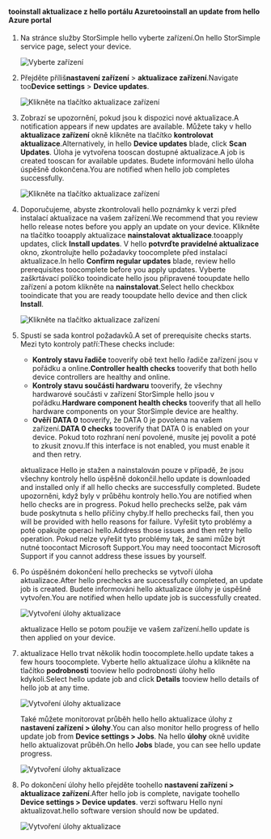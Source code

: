 <!--author=alkohli last changed: 07/07/17-->

#### <a name="tooinstall-an-update-from-hello-azure-portal"></a><span data-ttu-id="35bd8-101">tooinstall aktualizace z hello portálu Azure</span><span class="sxs-lookup"><span data-stu-id="35bd8-101">tooinstall an update from hello Azure portal</span></span>

1. <span data-ttu-id="35bd8-102">Na stránce služby StorSimple hello vyberte zařízení.</span><span class="sxs-lookup"><span data-stu-id="35bd8-102">On hello StorSimple service page, select your device.</span></span>

    ![Vyberte zařízení](./media/storsimple-8000-install-update4-via-portal/update1.png)

2. <span data-ttu-id="35bd8-104">Přejděte příliš**nastavení zařízení** > **aktualizace zařízení**.</span><span class="sxs-lookup"><span data-stu-id="35bd8-104">Navigate too**Device settings** > **Device updates**.</span></span>

    ![Klikněte na tlačítko aktualizace zařízení](./media/storsimple-8000-install-update4-via-portal/update2.png)

2. <span data-ttu-id="35bd8-106">Zobrazí se upozornění, pokud jsou k dispozici nové aktualizace.</span><span class="sxs-lookup"><span data-stu-id="35bd8-106">A notification appears if new updates are available.</span></span> <span data-ttu-id="35bd8-107">Můžete taky v hello **aktualizace zařízení** okně klikněte na tlačítko **kontrolovat aktualizace**.</span><span class="sxs-lookup"><span data-stu-id="35bd8-107">Alternatively, in hello **Device updates** blade, click **Scan Updates**.</span></span> <span data-ttu-id="35bd8-108">Úloha je vytvořena tooscan dostupné aktualizace.</span><span class="sxs-lookup"><span data-stu-id="35bd8-108">A job is created tooscan for available updates.</span></span> <span data-ttu-id="35bd8-109">Budete informováni hello úloha úspěšně dokončena.</span><span class="sxs-lookup"><span data-stu-id="35bd8-109">You are notified when hello job completes successfully.</span></span>

    ![Klikněte na tlačítko aktualizace zařízení](./media/storsimple-8000-install-update4-via-portal/update3.png)

3. <span data-ttu-id="35bd8-111">Doporučujeme, abyste zkontrolovali hello poznámky k verzi před instalací aktualizace na vašem zařízení.</span><span class="sxs-lookup"><span data-stu-id="35bd8-111">We recommend that you review hello release notes before you apply an update on your device.</span></span> <span data-ttu-id="35bd8-112">Klikněte na tlačítko tooapply aktualizace **nainstalovat aktualizace**.</span><span class="sxs-lookup"><span data-stu-id="35bd8-112">tooapply updates, click **Install updates**.</span></span> <span data-ttu-id="35bd8-113">V hello **potvrďte pravidelné aktualizace** okno, zkontrolujte hello požadavky toocomplete před instalací aktualizace.</span><span class="sxs-lookup"><span data-stu-id="35bd8-113">In hello **Confirm regular updates** blade, review hello prerequisites toocomplete before you apply updates.</span></span> <span data-ttu-id="35bd8-114">Vyberte zaškrtávací políčko tooindicate hello jsou připravené tooupdate hello zařízení a potom klikněte na **nainstalovat**.</span><span class="sxs-lookup"><span data-stu-id="35bd8-114">Select hello checkbox tooindicate that you are ready tooupdate hello device and then click **Install**.</span></span>

    ![Klikněte na tlačítko aktualizace zařízení](./media/storsimple-8000-install-update4-via-portal/update4.png)

6. <span data-ttu-id="35bd8-116">Spustí se sada kontrol požadavků.</span><span class="sxs-lookup"><span data-stu-id="35bd8-116">A set of prerequisite checks starts.</span></span> <span data-ttu-id="35bd8-117">Mezi tyto kontroly patří:</span><span class="sxs-lookup"><span data-stu-id="35bd8-117">These checks include:</span></span>
   
   * <span data-ttu-id="35bd8-118">**Kontroly stavu řadiče** tooverify obě text hello řadiče zařízení jsou v pořádku a online.</span><span class="sxs-lookup"><span data-stu-id="35bd8-118">**Controller health checks** tooverify that both hello device controllers are healthy and online.</span></span>
   * <span data-ttu-id="35bd8-119">**Kontroly stavu součásti hardwaru** tooverify, že všechny hardwarové součásti v zařízení StorSimple hello jsou v pořádku.</span><span class="sxs-lookup"><span data-stu-id="35bd8-119">**Hardware component health checks** tooverify that all hello hardware components on your StorSimple device are healthy.</span></span>
   * <span data-ttu-id="35bd8-120">**Ověří DATA 0** tooverify, že DATA 0 je povolena na vašem zařízení.</span><span class="sxs-lookup"><span data-stu-id="35bd8-120">**DATA 0 checks** tooverify that DATA 0 is enabled on your device.</span></span> <span data-ttu-id="35bd8-121">Pokud toto rozhraní není povolené, musíte jej povolit a poté to zkusit znovu.</span><span class="sxs-lookup"><span data-stu-id="35bd8-121">If this interface is not enabled, you must enable it and then retry.</span></span>

    <span data-ttu-id="35bd8-122">aktualizace Hello je stažen a nainstalován pouze v případě, že jsou všechny kontroly hello úspěšně dokončil.</span><span class="sxs-lookup"><span data-stu-id="35bd8-122">hello update is downloaded and installed only if all hello checks are successfully completed.</span></span> <span data-ttu-id="35bd8-123">Budete upozorněni, když byly v průběhu kontroly hello.</span><span class="sxs-lookup"><span data-stu-id="35bd8-123">You are notified when hello checks are in progress.</span></span> <span data-ttu-id="35bd8-124">Pokud hello prechecks selže, pak vám bude poskytnuta s hello příčiny chyby.</span><span class="sxs-lookup"><span data-stu-id="35bd8-124">If hello prechecks fail, then you will be provided with hello reasons for failure.</span></span> <span data-ttu-id="35bd8-125">Vyřešit tyto problémy a poté opakujte operaci hello.</span><span class="sxs-lookup"><span data-stu-id="35bd8-125">Address those issues and then retry hello operation.</span></span> <span data-ttu-id="35bd8-126">Pokud nelze vyřešit tyto problémy tak, že sami může být nutné toocontact Microsoft Support.</span><span class="sxs-lookup"><span data-stu-id="35bd8-126">You may need toocontact Microsoft Support if you cannot address these issues by yourself.</span></span>

7. <span data-ttu-id="35bd8-127">Po úspěšném dokončení hello prechecks se vytvoří úloha aktualizace.</span><span class="sxs-lookup"><span data-stu-id="35bd8-127">After hello prechecks are successfully completed, an update job is created.</span></span> <span data-ttu-id="35bd8-128">Budete informováni hello aktualizace úlohy je úspěšně vytvořen.</span><span class="sxs-lookup"><span data-stu-id="35bd8-128">You are notified when hello update job is successfully created.</span></span>
   
    ![Vytvoření úlohy aktualizace](./media/storsimple-8000-install-update4-via-portal/update6.png)
   
    <span data-ttu-id="35bd8-130">aktualizace Hello se potom použije ve vašem zařízení.</span><span class="sxs-lookup"><span data-stu-id="35bd8-130">hello update is then applied on your device.</span></span>

9. <span data-ttu-id="35bd8-131">aktualizace Hello trvat několik hodin toocomplete.</span><span class="sxs-lookup"><span data-stu-id="35bd8-131">hello update takes a few hours toocomplete.</span></span> <span data-ttu-id="35bd8-132">Vyberte hello aktualizace úlohu a klikněte na tlačítko **podrobnosti** tooview hello podrobnosti úlohy hello kdykoli.</span><span class="sxs-lookup"><span data-stu-id="35bd8-132">Select hello update job and click **Details** tooview hello details of hello job at any time.</span></span>

    ![Vytvoření úlohy aktualizace](./media/storsimple-8000-install-update4-via-portal/update8.png)

     <span data-ttu-id="35bd8-134">Také můžete monitorovat průběh hello hello aktualizace úlohy z **nastavení zařízení > úlohy**.</span><span class="sxs-lookup"><span data-stu-id="35bd8-134">You can also monitor hello progress of hello update job from **Device settings > Jobs**.</span></span> <span data-ttu-id="35bd8-135">Na hello **úlohy** okně uvidíte hello aktualizovat průběh.</span><span class="sxs-lookup"><span data-stu-id="35bd8-135">On hello **Jobs** blade, you can see hello update progress.</span></span>

     ![Vytvoření úlohy aktualizace](./media/storsimple-8000-install-update4-via-portal/update7.png)

10. <span data-ttu-id="35bd8-137">Po dokončení úlohy hello přejděte toohello **nastavení zařízení > aktualizace zařízení**.</span><span class="sxs-lookup"><span data-stu-id="35bd8-137">After hello job is complete, navigate toohello **Device settings > Device updates**.</span></span> <span data-ttu-id="35bd8-138">verzi softwaru Hello nyní aktualizovat.</span><span class="sxs-lookup"><span data-stu-id="35bd8-138">hello software version should now be updated.</span></span>

    ![Vytvoření úlohy aktualizace](./media/storsimple-8000-install-update4-via-portal/update9.png)


